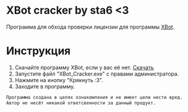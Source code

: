 # XBot cracker by sta6 <3
Программа для обхода проверки лицензии для программы [XBot].

# Инструкция
1) Скачайте программу XBot, если у вас её нет.
[Скачать]
2) Запустите файл "XBot_Cracker.exe" с правами администратора.
3) Нажмите на кнопку "Крякнуть :3".
4) Заходите в программу.

```sh
Программа создана в целях ознакомления и не имеет цели нести вред.
Автор не несёт никакой ответсвенности за данный продукт.
```

[XBot]: <http://xbotapp.ru>
[Скачать]: <https://xbotapp.ru/downloads/XBotSetup.msi>
[manual]: <https://vk.com/docs-154032675>
